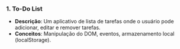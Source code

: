 ### 1. **To-Do List**

- **Descrição**: Um aplicativo de lista de tarefas onde o usuário pode adicionar, editar e remover tarefas.
- **Conceitos**: Manipulação do DOM, eventos, armazenamento local (localStorage).